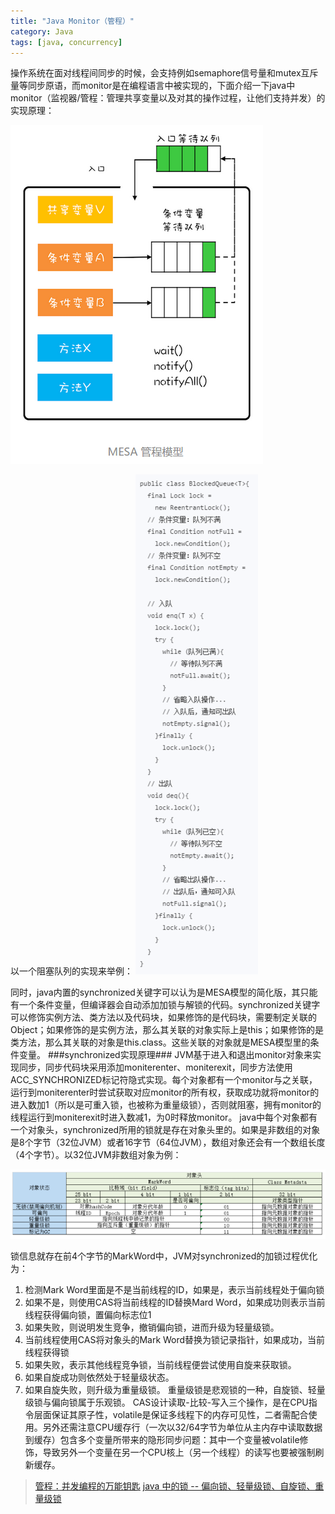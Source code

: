 ```yaml
---
title: "Java Monitor（管程）"
category: Java
tags: [java, concurrency]
---
```

操作系统在面对线程间同步的时候，会支持例如semaphore信号量和mutex互斥量等同步原语，而monitor是在编程语言中被实现的，下面介绍一下java中monitor（监视器/管程：管理共享变量以及对其的操作过程，让他们支持并发）的实现原理：

![monitor_model](https://raw.githubusercontent.com/Leon-WTF/leon-wtf.github.io/master/img/monitor_model.png)

以一个阻塞队列的实现来举例：
![blocked_queue](https://raw.githubusercontent.com/Leon-WTF/leon-wtf.github.io/master/img/blocked_queue.png)

同时，java内置的synchronized关键字可以认为是MESA模型的简化版，其只能有一个条件变量，但编译器会自动添加加锁与解锁的代码。synchronized关键字可以修饰实例方法、类方法以及代码块，如果修饰的是代码块，需要制定关联的Object；如果修饰的是实例方法，那么其关联的对象实际上是this；如果修饰的是类方法，那么其关联的对象是this.class。这些关联的对象就是MESA模型里的条件变量。
###synchronized实现原理###
JVM基于进入和退出monitor对象来实现同步，同步代码块采用添加moniterenter、moniterexit，同步方法使用ACC_SYNCHRONIZED标记符隐式实现。每个对象都有一个monitor与之关联，运行到moniterenter时尝试获取对应monitor的所有权，获取成功就将monitor的进入数加1（所以是可重入锁，也被称为重量级锁），否则就阻塞，拥有monitor的线程运行到moniterexit时进入数减1，为0时释放monitor。
java中每个对象都有一个对象头，synchronized所用的锁就是存在对象头里的。如果是非数组的对象是8个字节（32位JVM）或者16字节（64位JVM），数组对象还会有一个数组长度（4个字节）。以32位JVM非数组对象为例：

![java_object_header](https://raw.githubusercontent.com/Leon-WTF/leon-wtf.github.io/master/img/java_object_header.png)

锁信息就存在前4个字节的MarkWord中，JVM对synchronized的加锁过程优化为：
1. 检测Mark Word里面是不是当前线程的ID，如果是，表示当前线程处于偏向锁 
2. 如果不是，则使用CAS将当前线程的ID替换Mard Word，如果成功则表示当前线程获得偏向锁，置偏向标志位1 
3. 如果失败，则说明发生竞争，撤销偏向锁，进而升级为轻量级锁。 
4. 当前线程使用CAS将对象头的Mark Word替换为锁记录指针，如果成功，当前线程获得锁 
5. 如果失败，表示其他线程竞争锁，当前线程便尝试使用自旋来获取锁。 
6. 如果自旋成功则依然处于轻量级状态。 
7. 如果自旋失败，则升级为重量级锁。
重量级锁是悲观锁的一种，自旋锁、轻量级锁与偏向锁属于乐观锁。
CAS设计读取-比较-写入三个操作，是在CPU指令层面保证其原子性，volatile是保证多线程下的内存可见性，二者需配合使用。另外还需注意CPU缓存行（一次以32/64字节为单位从主内存中读取数据到缓存）包含多个变量所带来的隐形同步问题：其中一个变量被volatile修饰，导致另外一个变量在另一个CPU核上（另一个线程）的读写也要被强制刷新缓存。

> [管程：并发编程的万能钥匙](https://time.geekbang.org/column/article/1fa80f363c15ddb62f7b20595357a01f/share?code=fCn1Hz13YaRxOIk9j7BVRdH132emx%2FLoqY9ZwEV2c7Y%3D&oss_token=96c8fdfef2257b85)
> [java 中的锁 -- 偏向锁、轻量级锁、自旋锁、重量级锁](https://blog.csdn.net/zqz_zqz/article/details/70233767)